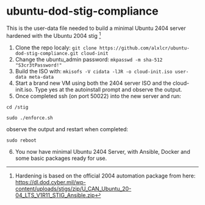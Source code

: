 # ubuntu-dod-stig-compliance
This is the user-data file needed to build a minimal Ubuntu 2404 server hardened with the Ubuntu 2004 stig [^1]

1. Clone the repo localy: 
`git clone https://github.com/alxlcr/ubuntu-dod-stig-compliance.git cloud-init`
2. Change the ubuntu_admin password:
`mkpasswd -m sha-512 "S3cr3tPassword!"`
3. Build the ISO with:
`mkisofs -V cidata -lJR -o cloud-init.iso user-data meta-data`
4. Start a brand new VM using both the 2404 server ISO and the cloud-init.iso. Type yes at the autoinstall prompt and observe the output.
5. Once completed ssh (on port 50022) into the new server and run:

  `cd /stig`
  
  `sudo ./enforce.sh`
  
  observe the output and restart when completed:
  
  `sudo reboot`

6. You now have minimal Ubuntu 2404 Server, with Ansible, Docker and some basic packages ready for use.


[^1]: Hardening is based on the official 2004 automation package from here: https://dl.dod.cyber.mil/wp-content/uploads/stigs/zip/U_CAN_Ubuntu_20-04_LTS_V1R11_STIG_Ansible.zip
[^2]: This was tested in Proxmox
